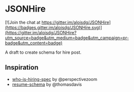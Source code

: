 # JSONHire

[![Join the chat at https://gitter.im/aloisdg/JSONHire](https://badges.gitter.im/aloisdg/JSONHire.svg)](https://gitter.im/aloisdg/JSONHire?utm_source=badge&utm_medium=badge&utm_campaign=pr-badge&utm_content=badge)

A draft to create schema for hire post.

## Inspiration

- [who-is-hiring-spec](https://github.com/perspectivezoom/who-is-hiring-spec) by @perspectivezoom
- [resume-schema](https://github.com/jsonresume/resume-schema) by @thomasdavis
